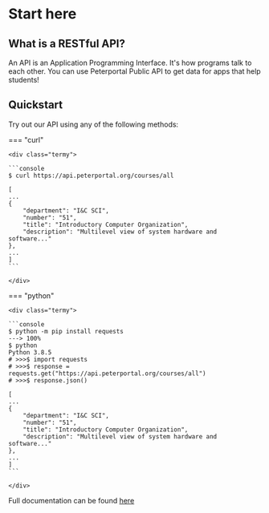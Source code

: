 # Start here

## What is a RESTful API?

An API is an Application Programming Interface. It's how programs talk to each other. You can use Peterportal Public API to get data for apps that help students!



## Quickstart

Try out our API using any of the following methods:

=== "curl"

    <div class="termy">

    ```console
    $ curl https://api.peterportal.org/courses/all

    [
    ...
    {
        "department": "I&C SCI",
        "number": "51",
        "title": "Introductory Computer Organization",
        "description": "Multilevel view of system hardware and software..."
    },
    ...
    ]
    ```
    
    </div>

=== "python"

    <div class="termy">

    ```console
    $ python -m pip install requests
    ---> 100%
    $ python 
    Python 3.8.5 
    # >>>$ import requests
    # >>>$ response = requests.get("https://api.peterportal.org/courses/all")
    # >>>$ response.json()

    [
    ...
    {
        "department": "I&C SCI",
        "number": "51",
        "title": "Introductory Computer Organization",
        "description": "Multilevel view of system hardware and software..."
    },
    ...
    ]
    ```

    </div>


Full documentation can be found [here](https://api.peterportal.org/docs/REST-API/endpoints/)

